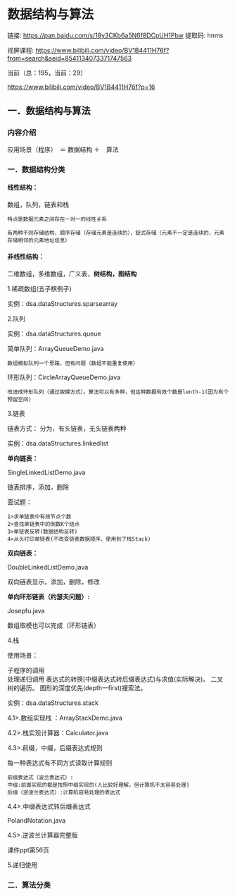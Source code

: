 # 数据结构与算法

链接: 
https://pan.baidu.com/s/18y3CKb6a5N6f8DCpUH1Pbw 提取码: hnms

视屏课程:
https://www.bilibili.com/video/BV1B4411H76f?from=search&seid=8541134073371747563

当前（总：195，当前：29）

https://www.bilibili.com/video/BV1B4411H76f?p=16

## 一．数据结构与算法

### 内容介绍

应用场景（程序）　＝ 	数据结构	＋　算法

### 一．数据结构分类

#### 线性结构：

数组，队列，链表和栈

```
特点是数据元素之间存在一对一的线性关系

有两种不同存储结构，顺序存储（存储元素是连续的），链式存储（元素不一定是连续的，元素存储相邻的元素地址信息）
```

#### 非线性结构：

二维数组，多维数组，广义表，**树结构，图结构**

1.稀疏数组(五子棋例子)

实例：dsa.dataStructures.sparsearray

2.队列

实例：dsa.dataStructures.queue

简单队列：ArrayQueueDemo.java

```
数组模拟队列一个思路，但有问题（数组不能重复使用）
```

环形队列：CircleArrayQueueDemo.java

```
改进成环形队列（通过取模方式）。算法可以有多种，但这种数据有效个数是lenth-1(因为有个预留空间)
```

3.链表

链表方式：
分为，有头链表，无头链表两种

实例：dsa.dataStructures.linkedlist

**单向链表：**

SingleLinkedListDemo.java

链表排序，添加，删除

面试题：

```
1>求单链表中有效节点个数
2>查找单链表中的倒数K个结点
3>单链表反转(数据结构反转)
4>从头打印单链表(不改变链表数据顺序，使用到了栈Stack)
```

**双向链表：**

DoubleLinkedListDemo.java

双向链表显示，添加，删除，修改

**单向环形链表（约瑟夫问题）:**

Josepfu.java

数组取模也可以完成（环形链表）

4.栈

使用场景：

子程序的调用 	
处理递归调用
表达式的转换[中缀表达式转后缀表达式]与求值(实际解决)。
二叉树的遍历。
图形的深度优先(depth一first)搜索法。

实例：dsa.dataStructures.stack

4.1>.数组实现栈 ：ArrayStackDemo.java

4.2>.栈实现计算器：Calculator.java

4.3>.前缀，中缀，后缀表达式规则

每一种表达式有不同方式读取计算规则

```
前缀表达式（波兰表达式）:
中缀:前面实现的都是按照中缀实现的(人比较好理解，但计算机不太容易处理)
后缀（逆波兰表达式）:计算机容易处理的表达式
```

4.4>.中缀表达式转后缀表达式

PolandNotation.java

4.5>.逆波兰计算器完整版

课件ppt第56页

5.递归使用

### 二．算法分类

